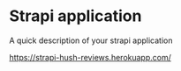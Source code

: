 # Strapi application

A quick description of your strapi application

https://strapi-hush-reviews.herokuapp.com/
